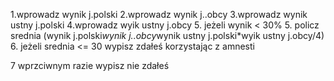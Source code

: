 1.wprowadz wynik j.polski
2.wprowadz wynik j..obcy
3.wprowadz wynik ustny j.polski
4.wprowadz wyik ustny j.obcy
5. jeżeli wynik < 30%
5. policz srednia (wynik j.polski*wynik j..obcy*wynik ustny j.polski*wyik ustny j.obcy/4)
6. jeżeli srednia <= 30
	wypisz zdałeś korzystając z amnesti
	
7 wprzciwnym razie 
	wypisz nie zdałeś

